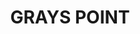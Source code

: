 ---
lastmod: '2025-04-06T06:05:20+00:00'
latitude: -34.061753
layout: suburb
longitude: 151.064329
postcode: '2232'
state: NSW
title: GRAYS POINT
url: /nsw/grays-point/
---